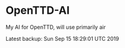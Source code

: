 # OpenTTD-AI
My AI for OpenTTD, will use primarily air

Latest backup: Sun Sep 15 18:29:01 UTC 2019
